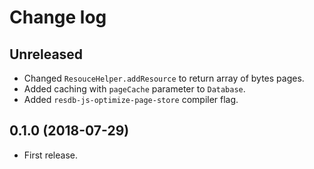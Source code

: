 Change log
==========

Unreleased
----------

* Changed `ResouceHelper.addResource` to return array of bytes pages.
* Added caching with `pageCache` parameter to `Database`.
* Added `resdb-js-optimize-page-store` compiler flag.


0.1.0 (2018-07-29)
------------------

* First release.
